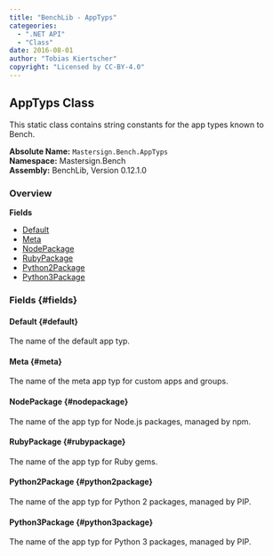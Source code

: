 ```yaml
---
title: "BenchLib - AppTyps"
categeories:
  - ".NET API"
  - "Class"
date: 2016-08-01
author: "Tobias Kiertscher"
copyright: "Licensed by CC-BY-4.0"
---
```


## AppTyps Class
This static class contains string constants for the app types known to Bench. 

**Absolute Name:** `Mastersign.Bench.AppTyps`  
**Namespace:** Mastersign.Bench  
**Assembly:** BenchLib, Version 0.12.1.0



### Overview
**Fields**

* [Default](#default)
* [Meta](#meta)
* [NodePackage](#nodepackage)
* [RubyPackage](#rubypackage)
* [Python2Package](#python2package)
* [Python3Package](#python3package)

### Fields {#fields}

#### Default {#default}
The name of the default app typ.

#### Meta {#meta}
The name of the meta app typ for custom apps and groups.

#### NodePackage {#nodepackage}
The name of the app typ for Node.js packages, managed by npm.

#### RubyPackage {#rubypackage}
The name of the app typ for Ruby gems.

#### Python2Package {#python2package}
The name of the app typ for Python 2 packages, managed by PIP.

#### Python3Package {#python3package}
The name of the app typ for Python 3 packages, managed by PIP.


